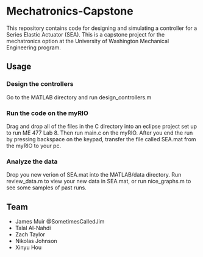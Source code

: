# Mechatronics-Capstone
This repository contains code for designing and simulating a controller for a Series Elastic Actuator (SEA). This is a capstone project for the mechatronics option at the University of Washington Mechanical Engineering program.
## Usage
### Design the controllers
Go to the MATLAB directory and run design_controllers.m
### Run the code on the myRIO
Drag and drop all of the files in the C directory into an eclipse project set up to run ME 477 Lab 8. Then run main.c on the myRIO. After you end the run by pressing backspace on the keypad, transfer the file called SEA.mat from the myRIO to your pc.
### Analyze the data
Drop you new verion of SEA.mat into the MATLAB/data directory. Run review_data.m to view your new data in SEA.mat, or run nice_graphs.m to see some samples of past runs.
## Team
* James Muir @SometimesCalledJim
* Talal Al-Nahdi
* Zach Taylor
* Nikolas Johnson
* Xinyu Hou
